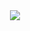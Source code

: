 <div align="center"> <img src="https://activity-graph.herokuapp.com/graph?username=cold-bin&theme=github-light" /> </div>

